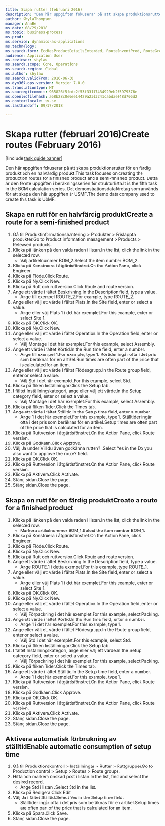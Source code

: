 ```yaml
--- 
title: Skapa rutter (februari 2016)
description: "Den här uppgiften fokuserar på att skapa produktionsrutter för en färdig produkt och en halvfärdig produkt."
author: ShylaThompson
manager: AnnBe
ms.date: 08/29/2018
ms.topic: business-process
ms.prod: 
ms.service: dynamics-ax-applications
ms.technology: 
ms.search.form: EcoResProductDetailsExtended, RouteInventProd, RouteGroup
audience: Application User
ms.reviewer: shylaw
ms.search.scope: Core, Operations
ms.search.region: Global
ms.author: shylaw
ms.search.validFrom: 2016-06-30
ms.dyn365.ops.version: Version 7.0.0
ms.translationtype: HT
ms.sourcegitcommit: 965826f5fddc2f53f33157434929eb265979376e
ms.openlocfilehash: a68b28c0e0ee14429a23d3241cabdae948d706d2
ms.contentlocale: sv-se
ms.lasthandoff: 09/17/2018

---
```

# <a name="create-routes-february-2016"></a><span data-ttu-id="140ea-103">Skapa rutter (februari 2016)</span><span class="sxs-lookup"><span data-stu-id="140ea-103">Create routes (February 2016)</span></span>

[!include [task guide banner](../../includes/task-guide-banner.md)]

<span data-ttu-id="140ea-104">Den här uppgiften fokuserar på att skapa produktionsrutter för en färdig produkt och en halvfärdig produkt.</span><span class="sxs-lookup"><span data-stu-id="140ea-104">This task focuses on creating the production routes for a finished product and a semi-finished product.</span></span> <span data-ttu-id="140ea-105">Detta är den femte uppgiften i beräkningsserien för strukturlista.</span><span class="sxs-lookup"><span data-stu-id="140ea-105">It is the fifth task in the BOM calculation series.</span></span> <span data-ttu-id="140ea-106">Det demonstrationsdataföretag som används för att skapa den här uppgiften är USMF.</span><span class="sxs-lookup"><span data-stu-id="140ea-106">The demo data company used to create this task is USMF.</span></span>


## <a name="create-a-route-for-a-semi-finished-product"></a><span data-ttu-id="140ea-107">Skapa en rutt för en halvfärdig produkt</span><span class="sxs-lookup"><span data-stu-id="140ea-107">Create a route for a semi-finished product</span></span>
1. <span data-ttu-id="140ea-108">Gå till Produktinformationshantering > Produkter > Frisläppta produkter.</span><span class="sxs-lookup"><span data-stu-id="140ea-108">Go to Product information management > Products > Released products.</span></span>
2. <span data-ttu-id="140ea-109">Klicka på länken på den valda raden i listan.</span><span class="sxs-lookup"><span data-stu-id="140ea-109">In the list, click the link in the selected row.</span></span>
    * <span data-ttu-id="140ea-110">Välj artikelnummer BOM_2.</span><span class="sxs-lookup"><span data-stu-id="140ea-110">Select the item number BOM_2.</span></span>  
3. <span data-ttu-id="140ea-111">Klicka på Konstruera i åtgärdsfönstret.</span><span class="sxs-lookup"><span data-stu-id="140ea-111">On the Action Pane, click Engineer.</span></span>
4. <span data-ttu-id="140ea-112">Klicka på Flöde.</span><span class="sxs-lookup"><span data-stu-id="140ea-112">Click Route.</span></span>
5. <span data-ttu-id="140ea-113">Klicka på Ny.</span><span class="sxs-lookup"><span data-stu-id="140ea-113">Click New.</span></span>
6. <span data-ttu-id="140ea-114">Klicka på Rutt och ruttversion.</span><span class="sxs-lookup"><span data-stu-id="140ea-114">Click Route and route version.</span></span>
7. <span data-ttu-id="140ea-115">Ange ett värde i fältet Beskrivning.</span><span class="sxs-lookup"><span data-stu-id="140ea-115">In the Description field, type a value.</span></span>
    * <span data-ttu-id="140ea-116">Ange till exempel ROUTE_2.</span><span class="sxs-lookup"><span data-stu-id="140ea-116">For example, type ROUTE_2.</span></span>  
8. <span data-ttu-id="140ea-117">Ange eller välj ett värde i fältet Plats.</span><span class="sxs-lookup"><span data-stu-id="140ea-117">In the Site field, enter or select a value.</span></span>
    * <span data-ttu-id="140ea-118">Ange eller välj Plats 1 i det här exemplet.</span><span class="sxs-lookup"><span data-stu-id="140ea-118">For this example, enter or select Site 1.</span></span>  
9. <span data-ttu-id="140ea-119">Klicka på OK.</span><span class="sxs-lookup"><span data-stu-id="140ea-119">Click OK.</span></span>
10. <span data-ttu-id="140ea-120">Klicka på Ny.</span><span class="sxs-lookup"><span data-stu-id="140ea-120">Click New.</span></span>
11. <span data-ttu-id="140ea-121">Ange eller välj ett värde i fältet Operation.</span><span class="sxs-lookup"><span data-stu-id="140ea-121">In the Operation field, enter or select a value.</span></span>
    * <span data-ttu-id="140ea-122">Välj Montage i det här exemplet.</span><span class="sxs-lookup"><span data-stu-id="140ea-122">For this example, select Assembly.</span></span>  
12. <span data-ttu-id="140ea-123">Ange ett värde i fältet Körtid.</span><span class="sxs-lookup"><span data-stu-id="140ea-123">In the Run time field, enter a number.</span></span>
    * <span data-ttu-id="140ea-124">Ange till exempel 1.</span><span class="sxs-lookup"><span data-stu-id="140ea-124">For example, type 1.</span></span> <span data-ttu-id="140ea-125">Körtider ingår ofta i det pris som beräknas för en artikel.</span><span class="sxs-lookup"><span data-stu-id="140ea-125">Run times are often part of the price that is calculated for an item.</span></span>  
13. <span data-ttu-id="140ea-126">Ange eller välj ett värde i fältet Flödesgrupp.</span><span class="sxs-lookup"><span data-stu-id="140ea-126">In the Route group field, enter or select a value.</span></span>
    * <span data-ttu-id="140ea-127">Välj Std i det här exemplet.</span><span class="sxs-lookup"><span data-stu-id="140ea-127">For this example, select Std.</span></span>  
14. <span data-ttu-id="140ea-128">Klicka på fliken Inställningar.</span><span class="sxs-lookup"><span data-stu-id="140ea-128">Click the Setup tab.</span></span>
15. <span data-ttu-id="140ea-129">I fältet Inställningskategori, ange eller välj ett värde.</span><span class="sxs-lookup"><span data-stu-id="140ea-129">In the Setup category field, enter or select a value.</span></span>
    * <span data-ttu-id="140ea-130">Välj Montage i det här exemplet.</span><span class="sxs-lookup"><span data-stu-id="140ea-130">For this example, select Assembly.</span></span>  
16. <span data-ttu-id="140ea-131">Klicka på fliken Tider.</span><span class="sxs-lookup"><span data-stu-id="140ea-131">Click the Times tab.</span></span>
17. <span data-ttu-id="140ea-132">Ange ett värde i fältet Ställtid.</span><span class="sxs-lookup"><span data-stu-id="140ea-132">In the Setup time field, enter a number.</span></span>
    * <span data-ttu-id="140ea-133">Ange 1 i det här exemplet.</span><span class="sxs-lookup"><span data-stu-id="140ea-133">For this example, type 1.</span></span> <span data-ttu-id="140ea-134">Ställtider ingår ofta i det pris som beräknas för en artikel.</span><span class="sxs-lookup"><span data-stu-id="140ea-134">Setup times are often part of the price that is calculated for an item.</span></span>  
18. <span data-ttu-id="140ea-135">Klicka på Ruttversion i åtgärdsfönstret.</span><span class="sxs-lookup"><span data-stu-id="140ea-135">On the Action Pane, click Route version.</span></span>
19. <span data-ttu-id="140ea-136">Klicka på Godkänn.</span><span class="sxs-lookup"><span data-stu-id="140ea-136">Click Approve.</span></span>
20. <span data-ttu-id="140ea-137">Välj Ja under Vill du även godkänna rutten? .</span><span class="sxs-lookup"><span data-stu-id="140ea-137">Select Yes in the Do you also want to approve the route? field.</span></span>
21. <span data-ttu-id="140ea-138">Klicka på OK.</span><span class="sxs-lookup"><span data-stu-id="140ea-138">Click OK.</span></span>
22. <span data-ttu-id="140ea-139">Klicka på Ruttversion i åtgärdsfönstret.</span><span class="sxs-lookup"><span data-stu-id="140ea-139">On the Action Pane, click Route version.</span></span>
23. <span data-ttu-id="140ea-140">Klicka på Aktivera.</span><span class="sxs-lookup"><span data-stu-id="140ea-140">Click Activate.</span></span>
24. <span data-ttu-id="140ea-141">Stäng sidan.</span><span class="sxs-lookup"><span data-stu-id="140ea-141">Close the page.</span></span>
25. <span data-ttu-id="140ea-142">Stäng sidan.</span><span class="sxs-lookup"><span data-stu-id="140ea-142">Close the page.</span></span>

## <a name="create-a-route-for-a-finished-product"></a><span data-ttu-id="140ea-143">Skapa en rutt för en färdig produkt</span><span class="sxs-lookup"><span data-stu-id="140ea-143">Create a route for a finished product</span></span>
1. <span data-ttu-id="140ea-144">Klicka på länken på den valda raden i listan.</span><span class="sxs-lookup"><span data-stu-id="140ea-144">In the list, click the link in the selected row.</span></span>
    * <span data-ttu-id="140ea-145">Markera artikelnummer BOM_1.</span><span class="sxs-lookup"><span data-stu-id="140ea-145">Select the item number BOM_1.</span></span>  
2. <span data-ttu-id="140ea-146">Klicka på Konstruera i åtgärdsfönstret.</span><span class="sxs-lookup"><span data-stu-id="140ea-146">On the Action Pane, click Engineer.</span></span>
3. <span data-ttu-id="140ea-147">Klicka på Flöde.</span><span class="sxs-lookup"><span data-stu-id="140ea-147">Click Route.</span></span>
4. <span data-ttu-id="140ea-148">Klicka på Ny.</span><span class="sxs-lookup"><span data-stu-id="140ea-148">Click New.</span></span>
5. <span data-ttu-id="140ea-149">Klicka på Rutt och ruttversion.</span><span class="sxs-lookup"><span data-stu-id="140ea-149">Click Route and route version.</span></span>
6. <span data-ttu-id="140ea-150">Ange ett värde i fältet Beskrivning.</span><span class="sxs-lookup"><span data-stu-id="140ea-150">In the Description field, type a value.</span></span>
    * <span data-ttu-id="140ea-151">Ange ROUTE_1 i detta exempel.</span><span class="sxs-lookup"><span data-stu-id="140ea-151">For this example, type ROUTE_1.</span></span>  
7. <span data-ttu-id="140ea-152">Ange eller välj ett värde i fältet Plats.</span><span class="sxs-lookup"><span data-stu-id="140ea-152">In the Site field, enter or select a value.</span></span>
    * <span data-ttu-id="140ea-153">Ange eller välj Plats 1 i det här exemplet.</span><span class="sxs-lookup"><span data-stu-id="140ea-153">For this example, enter or select Site 1.</span></span>  
8. <span data-ttu-id="140ea-154">Klicka på OK.</span><span class="sxs-lookup"><span data-stu-id="140ea-154">Click OK.</span></span>
9. <span data-ttu-id="140ea-155">Klicka på Ny.</span><span class="sxs-lookup"><span data-stu-id="140ea-155">Click New.</span></span>
10. <span data-ttu-id="140ea-156">Ange eller välj ett värde i fältet Operation.</span><span class="sxs-lookup"><span data-stu-id="140ea-156">In the Operation field, enter or select a value.</span></span>
    * <span data-ttu-id="140ea-157">Välj Förpackning i det här exemplet.</span><span class="sxs-lookup"><span data-stu-id="140ea-157">For this example, select Packing.</span></span>  
11. <span data-ttu-id="140ea-158">Ange ett värde i fältet Körtid.</span><span class="sxs-lookup"><span data-stu-id="140ea-158">In the Run time field, enter a number.</span></span>
    * <span data-ttu-id="140ea-159">Ange 1 i det här exemplet.</span><span class="sxs-lookup"><span data-stu-id="140ea-159">For this example, type 1.</span></span>  
12. <span data-ttu-id="140ea-160">Ange eller välj ett värde i fältet Flödesgrupp.</span><span class="sxs-lookup"><span data-stu-id="140ea-160">In the Route group field, enter or select a value.</span></span>
    * <span data-ttu-id="140ea-161">Välj Std i det här exemplet.</span><span class="sxs-lookup"><span data-stu-id="140ea-161">For this example, select Std.</span></span>  
13. <span data-ttu-id="140ea-162">Klicka på fliken Inställningar.</span><span class="sxs-lookup"><span data-stu-id="140ea-162">Click the Setup tab.</span></span>
14. <span data-ttu-id="140ea-163">I fältet Inställningskategori, ange eller välj ett värde.</span><span class="sxs-lookup"><span data-stu-id="140ea-163">In the Setup category field, enter or select a value.</span></span>
    * <span data-ttu-id="140ea-164">Välj Förpackning i det här exemplet.</span><span class="sxs-lookup"><span data-stu-id="140ea-164">For this example, select Packing.</span></span>  
15. <span data-ttu-id="140ea-165">Klicka på fliken Tider.</span><span class="sxs-lookup"><span data-stu-id="140ea-165">Click the Times tab.</span></span>
16. <span data-ttu-id="140ea-166">Ange ett värde i fältet Ställtid.</span><span class="sxs-lookup"><span data-stu-id="140ea-166">In the Setup time field, enter a number.</span></span>
    * <span data-ttu-id="140ea-167">Ange 1 i det här exemplet.</span><span class="sxs-lookup"><span data-stu-id="140ea-167">For this example, type 1.</span></span>  
17. <span data-ttu-id="140ea-168">Klicka på Ruttversion i åtgärdsfönstret.</span><span class="sxs-lookup"><span data-stu-id="140ea-168">On the Action Pane, click Route version.</span></span>
18. <span data-ttu-id="140ea-169">Klicka på Godkänn.</span><span class="sxs-lookup"><span data-stu-id="140ea-169">Click Approve.</span></span>
19. <span data-ttu-id="140ea-170">Klicka på OK.</span><span class="sxs-lookup"><span data-stu-id="140ea-170">Click OK.</span></span>
20. <span data-ttu-id="140ea-171">Klicka på Ruttversion i åtgärdsfönstret.</span><span class="sxs-lookup"><span data-stu-id="140ea-171">On the Action Pane, click Route version.</span></span>
21. <span data-ttu-id="140ea-172">Klicka på Aktivera.</span><span class="sxs-lookup"><span data-stu-id="140ea-172">Click Activate.</span></span>
22. <span data-ttu-id="140ea-173">Stäng sidan.</span><span class="sxs-lookup"><span data-stu-id="140ea-173">Close the page.</span></span>
23. <span data-ttu-id="140ea-174">Stäng sidan.</span><span class="sxs-lookup"><span data-stu-id="140ea-174">Close the page.</span></span>

## <a name="enable-automatic-consumption-of-setup-time"></a><span data-ttu-id="140ea-175">Aktivera automatisk förbrukning av ställtid</span><span class="sxs-lookup"><span data-stu-id="140ea-175">Enable automatic consumption of setup time</span></span>
1. <span data-ttu-id="140ea-176">Gå till Produktionskontroll > Inställningar > Rutter > Ruttgrupper.</span><span class="sxs-lookup"><span data-stu-id="140ea-176">Go to Production control > Setup > Routes > Route groups.</span></span>
2. <span data-ttu-id="140ea-177">Hitta och markera önskad post i listan.</span><span class="sxs-lookup"><span data-stu-id="140ea-177">In the list, find and select the desired record.</span></span>
    * <span data-ttu-id="140ea-178">Ange Std i listan .</span><span class="sxs-lookup"><span data-stu-id="140ea-178">Select Std in the list.</span></span>  
3. <span data-ttu-id="140ea-179">Klicka på Redigera.</span><span class="sxs-lookup"><span data-stu-id="140ea-179">Click Edit.</span></span>
4. <span data-ttu-id="140ea-180">Välj Ja i fältet Ställtid.</span><span class="sxs-lookup"><span data-stu-id="140ea-180">Select Yes in the Setup time field.</span></span>
    * <span data-ttu-id="140ea-181">Ställtider ingår ofta i det pris som beräknas för en artikel.</span><span class="sxs-lookup"><span data-stu-id="140ea-181">Setup times are often part of the price that is calculated for an item.</span></span>  
5. <span data-ttu-id="140ea-182">Klicka på Spara.</span><span class="sxs-lookup"><span data-stu-id="140ea-182">Click Save.</span></span>
6. <span data-ttu-id="140ea-183">Stäng sidan.</span><span class="sxs-lookup"><span data-stu-id="140ea-183">Close the page.</span></span>


